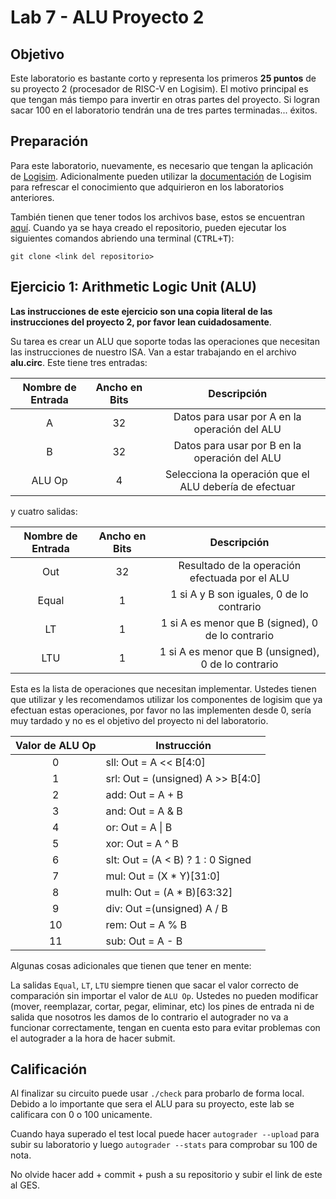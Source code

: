 # Lab 7 - ALU Proyecto 2

## Objetivo

Este laboratorio es bastante corto y representa los primeros **25 puntos** de su proyecto 2 (procesador de RISC-V en Logisim). El motivo principal es que tengan más tiempo para invertir en otras partes del proyecto. Si logran sacar 100 en el laboratorio tendrán una de tres partes terminadas... éxitos.

## Preparación

Para este laboratorio, nuevamente, es necesario que tengan la aplicación de [Logisim](http://www.cburch.com/logisim/index.html). Adicionalmente pueden utilizar la [documentación](http://www.cburch.com/logisim/docs.html) de Logisim para refrescar el conocimiento que adquirieron en los laboratorios anteriores.

También tienen que tener todos los archivos base, estos se encuentran [aquí](https://classroom.github.com/a/PzcWEIzF). Cuando ya se haya creado el repositorio, pueden ejecutar los siguientes comandos abriendo una terminal (<kbd>CTRL</kbd><kbd>+</kbd><kbd>T</kbd>):

```shell
git clone <link del repositorio>
```

## Ejercicio 1: Arithmetic Logic Unit (ALU)

**Las instrucciones de este ejercicio son una copia literal de las instrucciones del proyecto 2, por favor lean cuidadosamente**.

Su tarea es crear un ALU que soporte todas las operaciones que necesitan las instrucciones de nuestro ISA. Van a estar trabajando en el archivo **alu.circ**. Este tiene tres entradas:

| Nombre de Entrada | Ancho en Bits |                      Descripción                       |
| :---------------: | :-----------: | :----------------------------------------------------: |
|         A         |      32       |     Datos para usar por A en la operación del ALU      |
|         B         |      32       |     Datos para usar por B en la operación del ALU      |
|      ALU Op       |       4       | Selecciona la operación que el ALU debería de efectuar |

y cuatro salidas:

| Nombre de Entrada | Ancho en Bits |                     Descripción                     |
| :---------------: | :-----------: | :-------------------------------------------------: |
|        Out        |      32       |   Resultado de la operación efectuada por el ALU    |
|       Equal       |       1       |      1 si A y B son iguales, 0 de lo contrario      |
|        LT         |       1       |  1 si A es menor que B (signed), 0 de lo contrario  |
|        LTU        |       1       | 1 si A es menor que B (unsigned), 0 de lo contrario |

Esta es la lista de operaciones que necesitan implementar. Ustedes tienen que utilizar y les recomendamos utilizar los componentes de logisim que ya efectuan estas operaciones, por favor no las implementen desde 0, sería muy tardado y no es el objetivo del proyecto ni del laboratorio.

| Valor de ALU Op | Instrucción                       |
| :-------------: | --------------------------------- |
|        0        | sll: Out = A << B[4:0]            |
|        1        | srl: Out = (unsigned) A >> B[4:0] |
|        2        | add: Out = A + B                  |
|        3        | and: Out = A & B                  |
|        4        | or: Out = A \| B                  |
|        5        | xor: Out = A ^ B                  |
|        6        | slt: Out = (A < B) ? 1 : 0 Signed |
|        7        | mul: Out = (X \* Y)[31:0]         |
|        8        | mulh: Out = (A \* B)[63:32]       |
|        9        | div: Out =(unsigned) A / B        |
|       10        | rem: Out = A % B                  |
|       11        | sub: Out = A - B                  |

Algunas cosas adicionales que tienen que tener en mente:

La salidas `Equal`, `LT`, `LTU` siempre tienen que sacar el valor correcto de comparación sin importar el valor de `ALU Op`. Ustedes no pueden modificar (mover, reemplazar, cortar, pegar, eliminar, etc) los pines de entrada ni de salida que nosotros les damos de lo contrario el autograder no va a funcionar correctamente, tengan en cuenta esto para evitar problemas con el autograder a la hora de hacer submit.

## Calificación

Al finalizar su circuito puede usar `./check` para probarlo de forma local. Debido a lo importante que sera el ALU para su proyecto, este lab se calificara con 0 o 100 unicamente.

Cuando haya superado el test local puede hacer `autograder --upload` para subir su laboratorio y luego `autograder --stats` para comprobar su 100 de nota.

No olvide hacer add + commit + push a su repositorio y subir el link de este al GES.
